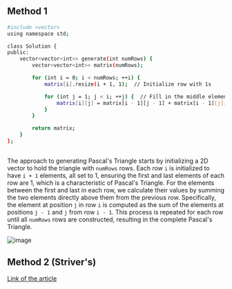 ## Method 1
```bash
#include <vector>
using namespace std;

class Solution {
public:
    vector<vector<int>> generate(int numRows) {
        vector<vector<int>> matrix(numRows);

        for (int i = 0; i < numRows; ++i) {
            matrix[i].resize(i + 1, 1);  // Initialize row with 1s

            for (int j = 1; j < i; ++j) {  // Fill in the middle elements
                matrix[i][j] = matrix[i - 1][j - 1] + matrix[i - 1][j];
            }
        }

        return matrix;
    }
};

```
##
The approach to generating Pascal's Triangle starts by initializing a 2D vector to hold the triangle with `numRows` rows. Each row `i` is initialized to have `i + 1` elements, all set to 1, ensuring the first and last elements of each row are 1, which is a characteristic of Pascal's Triangle. For the elements between the first and last in each row, we calculate their values by summing the two elements directly above them from the previous row. Specifically, the element at position `j` in row `i` is computed as the sum of the elements at positions `j - 1` and `j` from row `i - 1`. This process is repeated for each row until all `numRows` rows are constructed, resulting in the complete Pascal's Triangle.

![image](https://github.com/T1A0R3S2H/Leetcode-Progess/assets/123285559/4f3eb66d-4379-4740-9444-3295e13ccee5)

## Method 2 (Striver's)
[Link of the article](https://takeuforward.org/data-structure/program-to-generate-pascals-triangle/)
